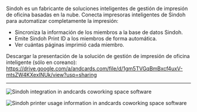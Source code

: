 Sindoh es un fabricante de soluciones inteligentes de gestión de impresión de oficina basadas en la nube. Conecta impresoras inteligentes de Sindoh para automatizar completamente la impresión:

- Sincroniza la información de los miembros a la base de datos Sindoh.
- Emite Sindoh Print ID a los miembros de forma automática.
- Ver cuántas páginas imprimió cada miembro.

Descargar la presentación de la solución de gestión de impresión de oficina inteligente (sólo en coreano): https://drive.google.com/a/andcards.com/file/d/1gm5TVGqBmBxcf4uxV-mtsZW4KXexINUk/view?usp=sharing

---

![Sindoh integration in andcards coworking space software](https://d7ccq1i35b0cj.cloudfront.net/andcards-integrations-sindoh-button-light-en-1920-1200.png)

![Sindoh printer usage information in andcards coworking space software](https://d7ccq1i35b0cj.cloudfront.net/andcards-integrations-sindoh-pages-light-en-1920-1200.png)
